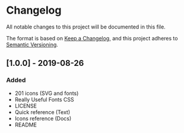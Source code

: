 # Changelog
All notable changes to this project will be documented in this file.

The format is based on [Keep a Changelog](https://keepachangelog.com/en/1.0.0/),
and this project adheres to [Semantic Versioning](https://semver.org/spec/v2.0.0.html).


## [1.0.0] - 2019-08-26
### Added
- 201 icons (SVG and fonts)
- Really Useful Fonts CSS
- LICENSE
- Quick reference (Text)
- Icons reference (Docs)
- README
